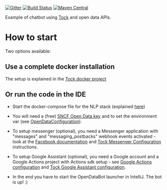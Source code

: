 [![Gitter](https://badges.gitter.im/tockchat/Lobby.svg)](https://gitter.im/tockchat/Lobby?utm_source=badge&utm_medium=badge&utm_campaign=pr-badge&utm_content=body_badge)
[![Build Status](https://travis-ci.com/theopenconversationkit/tock-bot-open-data.png)](https://travis-ci.com/theopenconversationkit/tock-bot-open-data)
[![Maven Central](https://img.shields.io/maven-central/v/ai.tock/tock-bot-open-data.svg)](https://search.maven.org/search?q=tock-bot-open-data)

Example of chatbot using [Tock](https://github.com/theopenconversationkit/tock) and open data APIs.

# How to start

Two options available:

## Use a complete docker installation

The setup is explained in the [Tock docker project](https://github.com/theopenconversationkit/tock-docker#user-content-run-the-open-data-bot-example) 

## Or run the code in the IDE

* Start the docker-compose file for the NLP stack (explained [here](https://github.com/theopenconversationkit/tock-docker#user-content-docker-images-for-tock))

* You will need a (free) [SNCF Open Data key](https://data.sncf.com/) and to set the environment var (see [OpenDataConfiguration](https://github.com/theopenconversationkit/tock-bot-open-data/blob/master/src/main/kotlin/OpenDataConfiguration.kt#L32)).

* To setup messenger (optional), you need a Messenger application with "messages" and "messaging_postbacks" webhook events activated - look at the [Facebook documentation](https://developers.facebook.com/docs/messenger-platform/guides/quick-start) and 
[Tock Messenger Configuration](https://github.com/theopenconversationkit/tock/tree/master/bot/connector-messenger) instructions.
        
* To setup Google Assistant (optional), you need a Google account and a Google Actions project with Actions sdk setup - see [Google Actions configuration](https://developers.google.com/actions/sdk/create-a-project)
and  [Tock Google Assistant configuration](https://github.com/theopenconversationkit/tock/tree/master/bot/connector-ga).

* In the end you have to start the OpenDataBot launcher in IntelliJ. The bot is up! :)              
